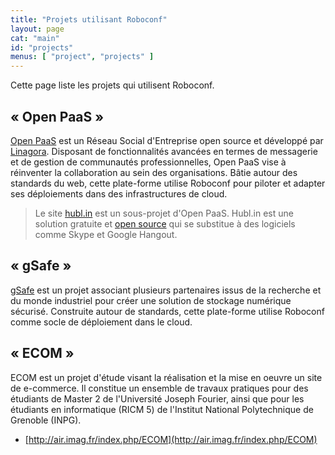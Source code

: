 ```yaml
---
title: "Projets utilisant Roboconf"
layout: page
cat: "main"
id: "projects"
menus: [ "project", "projects" ]
---
```


Cette page liste les projets qui utilisent Roboconf.


## &laquo; Open PaaS &raquo;

[Open PaaS](http://open-paas.org/) est un Réseau Social d'Entreprise
open source et développé par [Linagora](http://linagora.com). Disposant de fonctionnalités avancées en termes
de messagerie et de gestion de communautés professionnelles, Open PaaS vise à réinventer la collaboration au sein
des organisations. Bâtie autour des standards du web, cette plate-forme utilise Roboconf pour piloter et adapter ses
déploiements dans des infrastructures de cloud.

> Le site [hubl.in](http://hubl.in/) est un sous-projet d'Open PaaS.
> Hubl.in est une solution gratuite et [open source](https://github.com/linagora/hublin) qui se substitue à des logiciels comme Skype et Google Hangout.


## &laquo; gSafe &raquo;

[gSafe](https://research.linagora.com/display/gsafe/gSafe+Overview) est un projet associant
plusieurs partenaires issus de la recherche et du monde industriel pour créer une solution de stockage numérique sécurisé.
Construite autour de standards, cette plate-forme utilise Roboconf comme socle de déploiement dans le cloud.


## &laquo; ECOM &raquo;

ECOM est un projet d'étude visant la réalisation et la mise en oeuvre un site de e-commerce.
Il constitue un ensemble de travaux pratiques pour des étudiants de
Master 2 de l'Université Joseph Fourier, ainsi que pour les étudiants en
informatique (RICM 5) de l'Institut National Polytechnique de Grenoble (INPG).

* [http://air.imag.fr/index.php/ECOM](http://air.imag.fr/index.php/ECOM)
